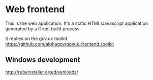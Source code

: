 
Web frontend
============

This is the web application. It's a static HTML/Javascript application generated by a Grunt build process.

It replies on the gov.uk toolkit. https://github.com/alphagov/govuk_frontend_toolkit

Windows development 
-------------------

http://rubyinstaller.org/downloads/